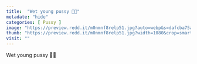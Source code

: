 ```yaml
---
title:  "Wet young pussy 💖💦"
metadate: "hide"
categories: [ Pussy ]
image: "https://preview.redd.it/m0nmnf8relp51.jpg?auto=webp&s=dafcba75a6cfb0e04530914ebb042a5316dbd89e"
thumb: "https://preview.redd.it/m0nmnf8relp51.jpg?width=1080&crop=smart&auto=webp&s=040ed0348c6116e5f88d48c65f3ed89e407f2788"
visit: ""
---
```

Wet young pussy 💖💦
